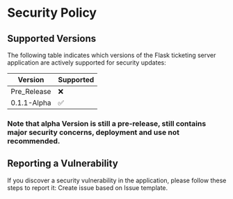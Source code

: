# Security Policy

## Supported Versions

The following table indicates which versions of the Flask ticketing server application are actively supported for security updates:


| Version | Supported          |
| ------- | ------------------ |
| Pre_Release| :x: |
| 0.1.1-Alpha| :white_check_mark: |


### Note that alpha Version is still a pre-release, still contains major security concerns, deployment and use not recommended.

## Reporting a Vulnerability

If you discover a security vulnerability in the application, please follow these steps to report it:
Create issue based on Issue template.
